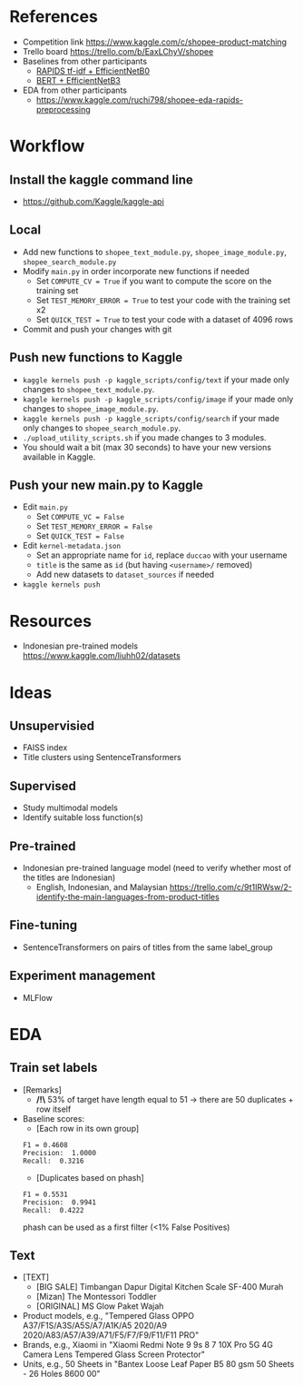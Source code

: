 # References
+ Competition link https://www.kaggle.com/c/shopee-product-matching
+ Trello board https://trello.com/b/EaxLChyV/shopee
+ Baselines from other participants
    + [RAPIDS tf-idf + EfficientNetB0](https://www.kaggle.com/cdeotte/part-2-rapids-tfidfvectorizer-cv-0-700)
    + [BERT + EfficientNetB3](https://www.kaggle.com/ragnar123/unsupervised-baseline-arcface/)
+ EDA from other participants
    + https://www.kaggle.com/ruchi798/shopee-eda-rapids-preprocessing

# Workflow
## Install the kaggle command line
+ https://github.com/Kaggle/kaggle-api
## Local
+ Add new functions to `shopee_text_module.py`, `shopee_image_module.py`, `shopee_search_module.py`
+ Modify `main.py` in order incorporate new functions if needed
    + Set `COMPUTE_CV = True` if you want to compute the score on the training set
    + Set `TEST_MEMORY_ERROR = True` to test your code with the training set x2
    + Set `QUICK_TEST = True` to test your code with a dataset of 4096 rows
+ Commit and push your changes with git
## Push new functions to Kaggle
+ `kaggle kernels push -p kaggle_scripts/config/text` if your made only changes to `shopee_text_module.py`.
+ `kaggle kernels push -p kaggle_scripts/config/image` if your made only changes to `shopee_image_module.py`.
+ `kaggle kernels push -p kaggle_scripts/config/search` if your made only changes to `shopee_search_module.py`.
+ `./upload_utility_scripts.sh` if you made changes to 3 modules.
+ You should wait a bit (max 30 seconds) to have your new versions available in Kaggle.
## Push your new main.py to Kaggle
+ Edit `main.py`
    + Set `COMPUTE_VC = False`
    + Set `TEST_MEMORY_ERROR = False`
    + Set `QUICK_TEST = False`
+ Edit `kernel-metadata.json`
    + Set an appropriate name for `id`, replace `duccao` with your username
    + `title` is the same as `id` (but having `<username>/` removed)
    + Add new datasets to `dataset_sources` if needed
+ `kaggle kernels push`

# Resources
+ Indonesian pre-trained models https://www.kaggle.com/liuhh02/datasets

# Ideas
## Unsupervisied
+ FAISS index
+ Title clusters using SentenceTransformers

## Supervised
+ Study multimodal models
+ Identify suitable loss function(s)

## Pre-trained
+ Indonesian pre-trained language model (need to verify whether most of the titles are Indonesian)
    + English, Indonesian, and Malaysian https://trello.com/c/9t1IRWsw/2-identify-the-main-languages-from-product-titles

## Fine-tuning
+ SentenceTransformers on pairs of titles from the same label_group

## Experiment management
+ MLFlow 

# EDA

## Train set labels
+ [Remarks]
    + **/!\\** 53% of target have length equal to 51 -> there are 50 duplicates + row itself
+ Baseline scores:
    + [Each row in its own group]
    ```
    F1 = 0.4608
    Precision:  1.0000
    Recall:  0.3216
    ```
    + [Duplicates based on phash]
    ```
    F1 = 0.5531
    Precision:  0.9941
    Recall:  0.4222
    ```
    phash can be used as a first filter (<1% False Positives)

## Text 
+ [TEXT]
    + [BIG SALE] Timbangan Dapur Digital Kitchen Scale SF-400 Murah
    + [Mizan] The Montessori Toddler
    + [ORIGINAL] MS Glow Paket Wajah
+ Product models, e.g., "Tempered Glass OPPO A37/F1S/A3S/A5S/A7/A1K/A5 2020/A9 2020/A83/A57/A39/A71/F5/F7/F9/F11/F11 PRO"
+ Brands, e.g., Xiaomi in "Xiaomi Redmi Note 9 9s 8 7 10X Pro 5G 4G Camera Lens Tempered Glass Screen Protector"
+ Units, e.g., 50 Sheets in "Bantex Loose Leaf Paper B5 80 gsm 50 Sheets - 26 Holes 8600 00"
